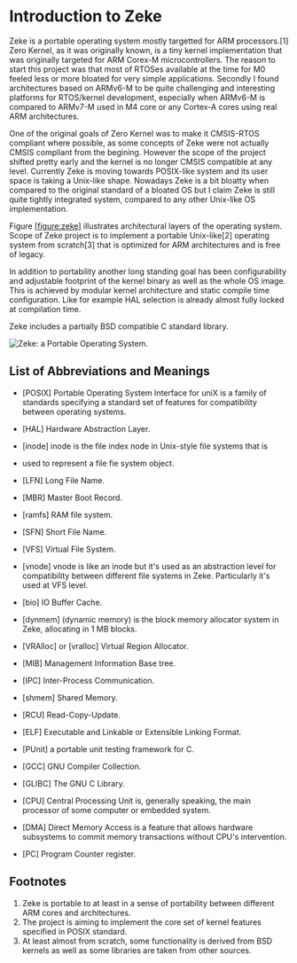 Introduction to Zeke
====================

Zeke is a portable operating system mostly targetted for ARM
processors.\[1\] Zero Kernel, as it was originally known, is a tiny
kernel implementation that was originally targeted for ARM Corex-M
microcontrollers. The reason to start this project was that most of
RTOSes available at the time for M0 feeled less or more bloated for very
simple applications. Secondly I found architectures based on ARMv6-M to
be quite challenging and interesting platforms for RTOS/kernel
development, especially when ARMv6-M is compared to ARMv7-M used in M4
core or any Cortex-A cores using real ARM architectures.

One of the original goals of Zero Kernel was to make it CMSIS-RTOS
compliant where possible, as some concepts of Zeke were not actually
CMSIS compliant from the begining. However the scope of the project
shifted pretty early and the kernel is no longer CMSIS compatible at any
level. Currently Zeke is moving towards POSIX-like system and its user
space is taking a Unix-like shape. Nowadays Zeke is a bit bloatty when
compared to the original standard of a bloated OS but I claim Zeke is
still quite tightly integrated system, compared to any other Unix-like
OS implementation.

Figure [\[figure:zeke\]](#figure:zeke) illustrates architectural layers
of the operating system. Scope of Zeke project is to implement a
portable Unix-like\[2\] operating system from scratch\[3\] that is
optimized for ARM architectures and is free of legacy.

In addition to portability another long standing goal has been
configurability and adjustable footprint of the kernel binary as well as
the whole OS image. This is achieved by modular kernel architecture and
static compile time configuration. Like for example
<span data-acronym-label="HAL" data-acronym-form="singular+short">HAL</span>
selection is already almost fully locked at compilation time.

Zeke includes a partially BSD compatible C standard library.

![Zeke: a Portable Operating
System.<span label="figure:zeke"></span>](pics/zeke)

List of Abbreviations and Meanings
----------------------------------

- \[POSIX\] <span>Portable Operating System Interface for uniX</span> is a family of
  standards specifying a standard set of features for compatibility
  between operating systems.
- \[HAL\] <span>Hardware Abstraction Layer</span>.

- \[inode\] <span>inode</span> is the file index node in Unix-style file systems that is
- used to represent a file fie system object.
- \[LFN\] <span>Long File Name</span>.
- \[MBR\] <span>Master Boot Record</span>.
- \[ramfs\] <span>RAM file system</span>.
- \[SFN\] <span>Short File Name</span>.
- \[VFS\] <span>Virtual File System</span>.
- \[vnode\] <span>vnode</span> is like an inode but it's used as an abstraction
  level for compatibility between different file systems in Zeke. Particularly
  it's used at VFS level.

- \[bio\] <span>IO Buffer Cache</span>.
- \[dynmem\] (<span>dynamic memory</span>) is the block memory allocator system in Zeke,
  allocating in 1 MB blocks.
- \[VRAlloc\] or \[vralloc] <span>Virtual Region Allocator</span>.

- \[MIB\] <span>Management Information Base</span> tree.

- \[IPC\] </span>Inter-Process Communication</span>.
- \[shmem\] <span>Shared Memory</span>.
- \[RCU\] <span>Read-Copy-Update</span>.

- \[ELF\] <span>Executable and Linkable or Extensible Linking Format</span>.

- \[PUnit\] a portable unit testing framework for C.
- \[GCC\] GNU Compiler Collection.
- \[GLIBC\] The GNU C Library.
- \[CPU\] <span>Central Processing Unit</span> is, generally speaking, the main
  processor of some computer or embedded system.

- \[DMA\] <span>Direct Memory Access</span> is a feature that allows hardware
  subsystems to commit memory transactions without CPU's intervention.
- \[PC\] <span>Program Counter</span> register.

Footnotes
---------

1.  Zeke is portable to at least in a sense of portability between
    different ARM cores and architectures.
2.  The project is aiming to implement the core set of kernel features
    specified in
    <span data-acronym-label="POSIX" data-acronym-form="singular+short">POSIX</span>
    standard.
3.  At least almost from scratch, some functionality is derived from BSD
    kernels as well as some libraries are taken from other sources.

